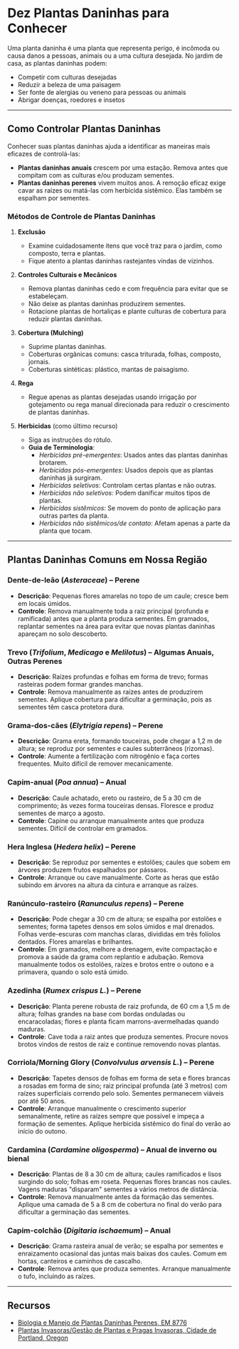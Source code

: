 # Dez Plantas Daninhas para Conhecer

Uma planta daninha é uma planta que representa perigo, é incômoda ou causa danos a pessoas, animais ou a uma cultura desejada. No jardim de casa, as plantas daninhas podem:
- Competir com culturas desejadas
- Reduzir a beleza de uma paisagem
- Ser fonte de alergias ou veneno para pessoas ou animais
- Abrigar doenças, roedores e insetos

---

## Como Controlar Plantas Daninhas

Conhecer suas plantas daninhas ajuda a identificar as maneiras mais eficazes de controlá-las:
- **Plantas daninhas anuais** crescem por uma estação. Remova antes que compitam com as culturas e/ou produzam sementes.
- **Plantas daninhas perenes** vivem muitos anos. A remoção eficaz exige cavar as raízes ou matá-las com herbicida sistêmico. Elas também se espalham por sementes.

### Métodos de Controle de Plantas Daninhas

1. **Exclusão**
   - Examine cuidadosamente itens que você traz para o jardim, como composto, terra e plantas.
   - Fique atento a plantas daninhas rastejantes vindas de vizinhos.

2. **Controles Culturais e Mecânicos**
   - Remova plantas daninhas cedo e com frequência para evitar que se estabeleçam.
   - Não deixe as plantas daninhas produzirem sementes.
   - Rotacione plantas de hortaliças e plante culturas de cobertura para reduzir plantas daninhas.

3. **Cobertura (Mulching)**
   - Suprime plantas daninhas.
   - Coberturas orgânicas comuns: casca triturada, folhas, composto, jornais.
   - Coberturas sintéticas: plástico, mantas de paisagismo.

4. **Rega**
   - Regue apenas as plantas desejadas usando irrigação por gotejamento ou rega manual direcionada para reduzir o crescimento de plantas daninhas.

5. **Herbicidas** (como último recurso)
   - Siga as instruções do rótulo.
   - **Guia de Terminologia**:
     - *Herbicidas pré-emergentes*: Usados antes das plantas daninhas brotarem.
     - *Herbicidas pós-emergentes*: Usados depois que as plantas daninhas já surgiram.
     - *Herbicidas seletivos*: Controlam certas plantas e não outras.
     - *Herbicidas não seletivos*: Podem danificar muitos tipos de plantas.
     - *Herbicidas sistêmicos*: Se movem do ponto de aplicação para outras partes da planta.
     - *Herbicidas não sistêmicos/de contato*: Afetam apenas a parte da planta que tocam.

---

## Plantas Daninhas Comuns em Nossa Região

### Dente-de-leão (*Asteraceae*) – Perene
- **Descrição**: Pequenas flores amarelas no topo de um caule; cresce bem em locais úmidos.
- **Controle**: Remova manualmente toda a raiz principal (profunda e ramificada) antes que a planta produza sementes. Em gramados, replantar sementes na área para evitar que novas plantas daninhas apareçam no solo descoberto.

### Trevo (*Trifolium*, *Medicago* e *Melilotus*) – Algumas Anuais, Outras Perenes
- **Descrição**: Raízes profundas e folhas em forma de trevo; formas rasteiras podem formar grandes manchas.
- **Controle**: Remova manualmente as raízes antes de produzirem sementes. Aplique cobertura para dificultar a germinação, pois as sementes têm casca protetora dura.

### Grama-dos-cães (*Elytrigia repens*) – Perene
- **Descrição**: Grama ereta, formando touceiras, pode chegar a 1,2 m de altura; se reproduz por sementes e caules subterrâneos (rizomas).
- **Controle**: Aumente a fertilização com nitrogênio e faça cortes frequentes. Muito difícil de remover mecanicamente.

### Capim-anual (*Poa annua*) – Anual
- **Descrição**: Caule achatado, ereto ou rasteiro, de 5 a 30 cm de comprimento; às vezes forma touceiras densas. Floresce e produz sementes de março a agosto.
- **Controle**: Capine ou arranque manualmente antes que produza sementes. Difícil de controlar em gramados.

### Hera Inglesa (*Hedera helix*) – Perene
- **Descrição**: Se reproduz por sementes e estolões; caules que sobem em árvores produzem frutos espalhados por pássaros.
- **Controle**: Arranque ou cave manualmente. Corte as heras que estão subindo em árvores na altura da cintura e arranque as raízes.

### Ranúnculo-rasteiro (*Ranunculus repens*) – Perene
- **Descrição**: Pode chegar a 30 cm de altura; se espalha por estolões e sementes; forma tapetes densos em solos úmidos e mal drenados. Folhas verde-escuras com manchas claras, divididas em três folíolos dentados. Flores amarelas e brilhantes.
- **Controle**: Em gramados, melhore a drenagem, evite compactação e promova a saúde da grama com replantio e adubação. Remova manualmente todos os estolões, raízes e brotos entre o outono e a primavera, quando o solo está úmido.

### Azedinha (*Rumex crispus L.*) – Perene
- **Descrição**: Planta perene robusta de raiz profunda, de 60 cm a 1,5 m de altura; folhas grandes na base com bordas onduladas ou encaracoladas; flores e planta ficam marrons-avermelhadas quando maduras.
- **Controle**: Cave toda a raiz antes que produza sementes. Procure novos brotos vindos de restos de raiz e continue removendo novas plantas.

### Corriola/Morning Glory (*Convolvulus arvensis L.*) – Perene
- **Descrição**: Tapetes densos de folhas em forma de seta e flores brancas a rosadas em forma de sino; raiz principal profunda (até 3 metros) com raízes superficiais correndo pelo solo. Sementes permanecem viáveis por até 50 anos.
- **Controle**: Arranque manualmente o crescimento superior semanalmente, retire as raízes sempre que possível e impeça a formação de sementes. Aplique herbicida sistêmico do final do verão ao início do outono.

### Cardamina (*Cardamine oligosperma*) – Anual de inverno ou bienal
- **Descrição**: Plantas de 8 a 30 cm de altura; caules ramificados e lisos surgindo do solo; folhas em roseta. Pequenas flores brancas nos caules. Vagens maduras "disparam" sementes a vários metros de distância.
- **Controle**: Remova manualmente antes da formação das sementes. Aplique uma camada de 5 a 8 cm de cobertura no final do verão para dificultar a germinação das sementes.

### Capim-colchão (*Digitaria ischaemum*) – Anual
- **Descrição**: Grama rasteira anual de verão; se espalha por sementes e enraizamento ocasional das juntas mais baixas dos caules. Comum em hortas, canteiros e caminhos de cascalho.
- **Controle**: Remova antes que produza sementes. Arranque manualmente o tufo, incluindo as raízes.

---

## Recursos

- [Biologia e Manejo de Plantas Daninhas Perenes, EM 8776](https://catalog.extension.oregonstate.edu)
- [Plantas Invasoras/Gestão de Plantas e Pragas Invasoras, Cidade de Portland, Oregon](https://www.portlandoregon.gov)
